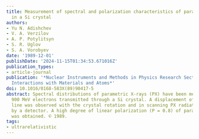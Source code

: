 ```yaml
---
title: Measurement of spectral and polarization characteristics of parametric X-rays
  in a Si crystal
authors:
- Yu N. Adishchev
- V. A. Verzilov
- A. P. Potylitsyn
- S. R. Uglov
- S. A. Vorobyev
date: '1989-12-01'
publishDate: '2024-11-15T01:34:53.671016Z'
publication_types:
- article-journal
publication: '*Nuclear Instruments and Methods in Physics Research Section B: Beam
  Interactions with Materials and Atoms*'
doi: 10.1016/0168-583X(89)90417-5
abstract: Spectral distributions of parametric X-rays (PX) have been measured for
  900 MeV electrons transmitted through a Si crystal. A displacement of the PX spectral
  line was observed with the crystal rotation and in scanning PX radiation reflection
  by a detector. A high degree of linear polarization (P = 0.8) of parametric X-rays
  was obtained. © 1989.
tags:
- ultrarelativistic
---
```

